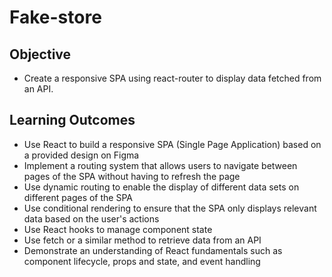 # Fake-store

## Objective
- Create a responsive  SPA using react-router to display data fetched from an API.

## Learning Outcomes
- Use React to build a responsive SPA (Single Page Application) based on a provided design on Figma
- Implement a routing system that allows users to navigate between pages of the SPA without having to refresh the page
- Use dynamic routing to enable the display of different data sets on different pages of the SPA
- Use conditional rendering to ensure that the SPA only displays relevant data based on the user's actions
- Use React hooks to manage component state
- Use fetch or a similar method to retrieve data from an API
- Demonstrate an understanding of React fundamentals such as component lifecycle, props and state, and event handling
